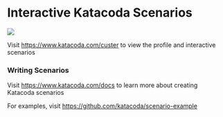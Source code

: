 # Interactive Katacoda Scenarios

[![](http://shields.katacoda.com/katacoda/custer/count.svg)](https://www.katacoda.com/custer "Get your profile on Katacoda.com")

Visit https://www.katacoda.com/custer to view the profile and interactive scenarios

### Writing Scenarios
Visit https://www.katacoda.com/docs to learn more about creating Katacoda scenarios

For examples, visit https://github.com/katacoda/scenario-example
